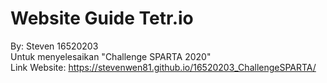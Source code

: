 # Website Guide Tetr.io
By: Steven 16520203
<br/>
Untuk menyelesaikan "Challenge SPARTA 2020"
<br/>
Link Website: https://stevenwen81.github.io/16520203_ChallengeSPARTA/
